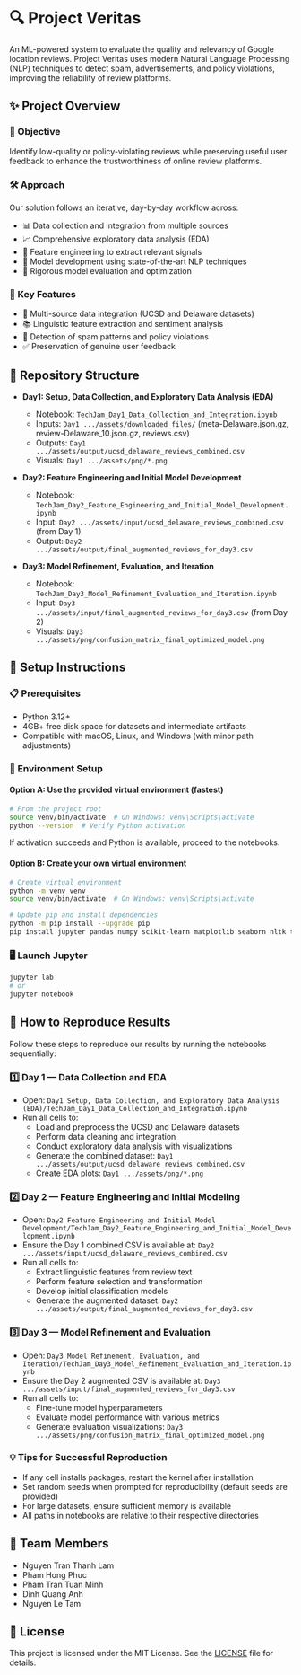 # 🔍 Project Veritas

An ML-powered system to evaluate the quality and relevancy of Google location reviews. Project Veritas uses modern Natural Language Processing (NLP) techniques to detect spam, advertisements, and policy violations, improving the reliability of review platforms.

## ✨ Project Overview

### 🎯 Objective
Identify low-quality or policy-violating reviews while preserving useful user feedback to enhance the trustworthiness of online review platforms.

### 🛠️ Approach
Our solution follows an iterative, day-by-day workflow across:
- 📊 Data collection and integration from multiple sources
- 📈 Comprehensive exploratory data analysis (EDA)
- 🧩 Feature engineering to extract relevant signals
- 🤖 Model development using state-of-the-art NLP techniques
- 📝 Rigorous model evaluation and optimization

### 🌟 Key Features
- 🔄 Multi-source data integration (UCSD and Delaware datasets)
- 📚 Linguistic feature extraction and sentiment analysis
- 🚫 Detection of spam patterns and policy violations
- ✅ Preservation of genuine user feedback

## 📂 Repository Structure

- **Day1: Setup, Data Collection, and Exploratory Data Analysis (EDA)**
  - Notebook: `TechJam_Day1_Data_Collection_and_Integration.ipynb`
  - Inputs: `Day1 .../assets/downloaded_files/` (meta-Delaware.json.gz, review-Delaware_10.json.gz, reviews.csv)
  - Outputs: `Day1 .../assets/output/ucsd_delaware_reviews_combined.csv`
  - Visuals: `Day1 .../assets/png/*.png`

- **Day2: Feature Engineering and Initial Model Development**
  - Notebook: `TechJam_Day2_Feature_Engineering_and_Initial_Model_Development.ipynb`
  - Input: `Day2 .../assets/input/ucsd_delaware_reviews_combined.csv` (from Day 1)
  - Output: `Day2 .../assets/output/final_augmented_reviews_for_day3.csv`

- **Day3: Model Refinement, Evaluation, and Iteration**
  - Notebook: `TechJam_Day3_Model_Refinement_Evaluation_and_Iteration.ipynb`
  - Input: `Day3 .../assets/input/final_augmented_reviews_for_day3.csv` (from Day 2)
  - Visuals: `Day3 .../assets/png/confusion_matrix_final_optimized_model.png`

## 🚀 Setup Instructions

### 📋 Prerequisites
- Python 3.12+
- 4GB+ free disk space for datasets and intermediate artifacts
- Compatible with macOS, Linux, and Windows (with minor path adjustments)

### 🔧 Environment Setup

#### Option A: Use the provided virtual environment (fastest)
```bash
# From the project root
source venv/bin/activate  # On Windows: venv\Scripts\activate
python --version  # Verify Python activation
```

If activation succeeds and Python is available, proceed to the notebooks.

#### Option B: Create your own virtual environment
```bash
# Create virtual environment
python -m venv venv
source venv/bin/activate  # On Windows: venv\Scripts\activate

# Update pip and install dependencies
python -m pip install --upgrade pip
pip install jupyter pandas numpy scikit-learn matplotlib seaborn nltk tqdm transformers datasets torch
```

### 🖥️ Launch Jupyter
```bash
jupyter lab
# or
jupyter notebook
```

## 🔁 How to Reproduce Results

Follow these steps to reproduce our results by running the notebooks sequentially:

### 1️⃣ Day 1 — Data Collection and EDA
- Open: `Day1 Setup, Data Collection, and Exploratory Data Analysis (EDA)/TechJam_Day1_Data_Collection_and_Integration.ipynb`
- Run all cells to:
  - Load and preprocess the UCSD and Delaware datasets
  - Perform data cleaning and integration
  - Conduct exploratory data analysis with visualizations
  - Generate the combined dataset: `Day1 .../assets/output/ucsd_delaware_reviews_combined.csv`
  - Create EDA plots: `Day1 .../assets/png/*.png`

### 2️⃣ Day 2 — Feature Engineering and Initial Modeling
- Open: `Day2 Feature Engineering and Initial Model Development/TechJam_Day2_Feature_Engineering_and_Initial_Model_Development.ipynb`
- Ensure the Day 1 combined CSV is available at: `Day2 .../assets/input/ucsd_delaware_reviews_combined.csv`
- Run all cells to:
  - Extract linguistic features from review text
  - Perform feature selection and transformation
  - Develop initial classification models
  - Generate the augmented dataset: `Day2 .../assets/output/final_augmented_reviews_for_day3.csv`

### 3️⃣ Day 3 — Model Refinement and Evaluation
- Open: `Day3 Model Refinement, Evaluation, and Iteration/TechJam_Day3_Model_Refinement_Evaluation_and_Iteration.ipynb`
- Ensure the Day 2 augmented CSV is available at: `Day3 .../assets/input/final_augmented_reviews_for_day3.csv`
- Run all cells to:
  - Fine-tune model hyperparameters
  - Evaluate model performance with various metrics
  - Generate evaluation visualizations: `Day3 .../assets/png/confusion_matrix_final_optimized_model.png`

### 💡 Tips for Successful Reproduction
- If any cell installs packages, restart the kernel after installation
- Set random seeds when prompted for reproducibility (default seeds are provided)
- For large datasets, ensure sufficient memory is available
- All paths in notebooks are relative to their respective directories

## 👥 Team Members

- Nguyen Tran Thanh Lam
- Pham Hong Phuc
- Pham Tran Tuan Minh
- Dinh Quang Anh
- Nguyen Le Tam

## 📄 License

This project is licensed under the MIT License. See the [LICENSE](LICENSE) file for details.